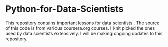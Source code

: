 # Python-for-Data-Scientists
This repository contains important lessons for data scientists . 
The source of this code is from various coursera.org courses. 
I knit picked the ones used by data scientists extensively.
I will be making ongoing updates to this repository.
